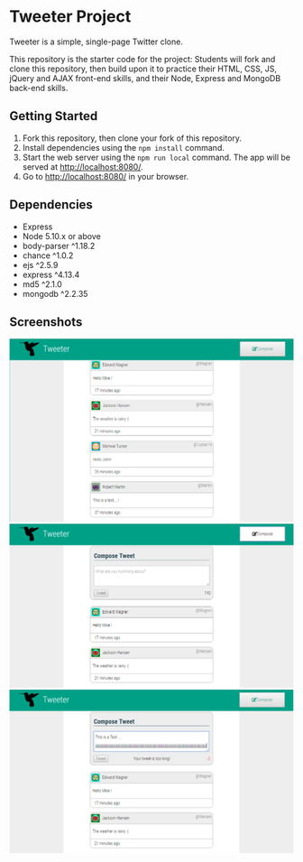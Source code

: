 # Tweeter Project

Tweeter is a simple, single-page Twitter clone.

This repository is the starter code for the project: Students will fork and clone this repository, then build upon it to practice their HTML, CSS, JS, jQuery and AJAX front-end skills, and their Node, Express and MongoDB back-end skills.

## Getting Started

1. Fork this repository, then clone your fork of this repository.
2. Install dependencies using the `npm install` command.
3. Start the web server using the `npm run local` command. The app will be served at <http://localhost:8080/>.
4. Go to <http://localhost:8080/> in your browser.

## Dependencies

- Express
- Node 5.10.x or above
- body-parser ^1.18.2
- chance ^1.0.2
- ejs ^2.5.9
- express ^4.13.4
- md5 ^2.1.0
- mongodb ^2.2.35

## Screenshots

![Ready to send a tweet](https://github.com/mehdibz/Tweeter/blob/master/docs/FirstPage(Home).png)
![Ready to send a tweet](https://github.com/mehdibz/Tweeter/blob/master/docs/ComposeReady.png)
![Prevent of invalid tweet](https://github.com/mehdibz/Tweeter/blob/master/docs/InvalidTweet.png)